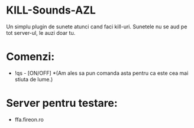 # KILL-Sounds-AZL
Un simplu plugin de sunete atunci cand faci kill-uri.
Sunetele nu se aud pe tot server-ul, le auzi doar tu.

# Comenzi:
- !qs - [ON/OFF] *(Am ales sa pun comanda asta pentru ca este cea mai stiuta de lume.)

# Server pentru testare:
- ffa.fireon.ro
